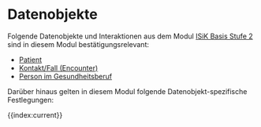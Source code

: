# Datenobjekte

Folgende Datenobjekte und Interaktionen aus dem Modul [ISiK Basis Stufe 2](https://simplifier.net/guide/isik-basismodul-stufe2/Einfuehrung) sind in diesem Modul bestätigungsrelevant:
* [Patient](https://simplifier.net/guide/isik-basismodul-stufe2/PatientPatient)
* [Kontakt/Fall (Encounter)](https://simplifier.net/guide/isik-basismodul-stufe2/KontaktFallEncounter)
* [Person im Gesundheitsberuf](https://simplifier.net/guide/isik-basismodul-stufe2/PersonImGesundheitsberufPractitioner)

Darüber hinaus gelten in diesem Modul folgende Datenobjekt-spezifische Festlegungen:

{{index:current}}
